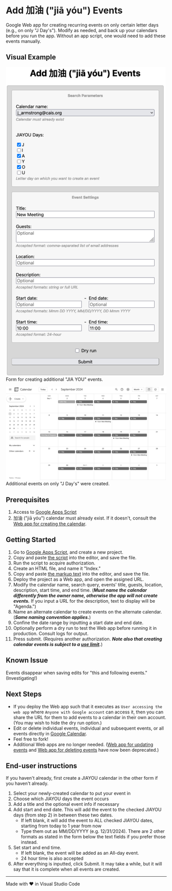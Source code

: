 # Add 加油 ("jiā yóu") Events

Google Web app for creating recurring events on only certain letter days (e.g., on only "J Day's"). Modify as needed, and back up your calendars before you run the app. Without an app script, one would need to add these events manually.

## Visual Example

<img src="screenshots/calendarForm.png" alt="screenshot of calendar form" width="500"><br>Form for creating additional "JIA YOU" events.

<img src="screenshots/calendar.png" alt="screenshot of calendar" width="800"><br>Additional events on only "J Day's" were created.

## Prerequisites

1. Access to [Google Apps Script](https://script.google.com/)
2. 加油 ("jiā yóu") calendar must already exist. If it doesn't, consult the [Web app for creating the calendar](https://github.com/saegl5/jiayou_create_calendar).

## Getting Started

1. Go to [Google Apps Script](https://script.google.com/), and create a new project.
2. Copy and paste [the script](./Code.gs) into the editor, and save the file.
3. Run the script to acquire authorization.
4. Create an HTML file, and name it "Index."
5. Copy and paste [the markup text](./Index.html) into the editor, and save the file.
6. Deploy the project as a Web app, and open the assigned URL.
7. Modify the calendar name, search query, events' title, guests, location, description, start time, and end time. (**_Must name the calendar differently from the owner name, otherwise the app will not create events._** If you input a URL for the description, text to display will be "Agenda.")
8. Name an alternate calendar to create events on the alternate calendar. (**_Same naming convention applies._**)
9. Confine the date range by inputting a start date and end date.
10. Optionally perform a dry run to test the Web app before running it in production. Consult logs for output.
11. Press submit. (Requires another authorization. **_Note also that creating calendar events is subject to a [use limit](https://support.google.com/a/answer/2905486?hl=en)._**)

## Known Issue

Events disappear when saving edits for "this and following events." (Investigating!)

## Next Steps

- If you deploy the Web app such that it executes as `User accessing the web app` where `Anyone with Google account` can access it, then you can share the URL for them to add events to a calendar in their own account. (You may wish to hide the dry run option.)
- Edit or delete individual events, individual and subsequent events, or all events directly in [Google Calendar](https://calendar.google.com/calendar/).
- Feel free to fork!
- Additional Web apps are no longer needed. ([Web app for updating events](https://github.com/saegl5/jiayou_update_events) and [Web app for deleting events](https://github.com/saegl5/jiayou_delete_events) have now been deprecated.)


## End-user instructions
If you haven't already, first create a JIAYOU calendar in the other form if you haven't already.
1. Select your newly-created calendar to put your event in
2. Choose which JIAYOU days the event occurs
3. Add a title and the optional event info if necessary
4. Add start and end date. This will add the event to the checked JIAYOU days (from step 2) in between these two dates.
   - If left blank, it will add the event to ALL checked JIAYOU dates, starting from today to 1 year from now
   - Type them out as MM/DD/YYYY (e.g. 12/31/2024). There are 2 other formats as stated in the form below the text fields if you prefer those instead.
5. Set start and end time. 
   - If left blank, the event will be added as an All-day event.
   - 24 hour time is also accepted
6. After everything is inputted, click Submit. It may take a while, but it will say that it is complete when all events are created.

<hr>
Made with &heartsuit; in Visual Studio Code

